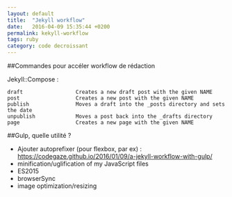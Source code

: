 ```yaml
---
layout: default
title:  "Jekyll workflow"
date:   2016-04-09 15:35:44 +0200
permalink: kekyll-workflow
tags: ruby
category: code decroissant
---
```



##Commandes pour accéler workflow de rédaction

Jekyll::Compose :
```
draft                 Creates a new draft post with the given NAME
post                  Creates a new post with the given NAME
publish               Moves a draft into the _posts directory and sets the date
unpublish             Moves a post back into the _drafts directory
page                  Creates a new page with the given NAME
```

##Gulp, quelle utilité ?

- Ajouter autoprefixer (pour flexbox, par ex) : https://codegaze.github.io/2016/01/09/a-jekyll-workflow-with-gulp/
- minification/uglification of my JavaScript files
- ES2015
- browserSync
- image optimization/resizing